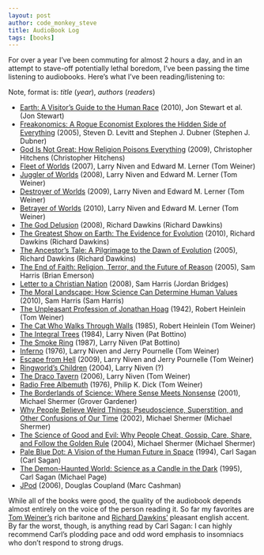 ```yaml
---
layout: post
author: code_monkey_steve
title: AudioBook Log
tags: [books]
---
```

For over a year I’ve been commuting for almost 2 hours a day, and in an attempt to stave-off potentially lethal boredom, I’ve been passing the time listening to audiobooks. Here’s what I’ve been reading/listening
to:

Note, format is: *title* (*year*), *authors* (*readers*)

-   [Earth: A Visitor’s Guide to the Human
    Race](http://www.amazon.com/Daily-Show-Stewart-Presents-Earth/dp/044657922X)
    (2010), Jon Stewart et al. (Jon Stewart)
-   [Freakonomics: A Rogue Economist Explores the Hidden Side of
    Everything](http://www.amazon.com/Freakonomics-Economist-Explores-Hidden-Everything/dp/0060731338)
    (2005), Steven D. Levitt and Stephen J. Dubner (Stephen J. Dubner)
-   [God Is Not Great: How Religion Poisons
    Everything](http://www.amazon.com/God-Not-Great-Religion-Everything/dp/0446697966)
    (2009), Christopher Hitchens (Christopher Hitchens)
-   [Fleet of
    Worlds](http://www.amazon.com/Fleet-Worlds-Larry-Niven/dp/0765357836)
    (2007), Larry Niven and Edward M. Lerner (Tom Weiner)
-   [Juggler of
    Worlds](http://www.amazon.com/Juggler-Worlds-Larry-Niven/dp/0765357844)
    (2008), Larry Niven and Edward M. Lerner (Tom Weiner)
-   [Destroyer of
    Worlds](http://www.amazon.com/Destroyer-Worlds-Larry-Niven/dp/B004A14W9U)
    (2009), Larry Niven and Edward M. Lerner (Tom Weiner)
-   [Betrayer of
    Worlds](http://www.amazon.com/Betrayer-Worlds-Larry-Niven/dp/0765326086)
    (2010), Larry Niven and Edward M. Lerner (Tom Weiner)
-   [The God
    Delusion](http://www.amazon.com/God-Delusion-Richard-Dawkins/dp/0618918248)
    (2008), Richard Dawkins (Richard Dawkins)
-   [The Greatest Show on Earth: The Evidence for
    Evolution](http://www.amazon.com/Greatest-Show-Earth-Evidence-Evolution/dp/1416594795)
    (2010), Richard Dawkins (Richard Dawkins)
-   [The Ancestor’s Tale: A Pilgrimage to the Dawn of
    Evolution](http://www.amazon.com/Ancestors-Tale-Pilgrimage-Dawn-Evolution/dp/061861916X)
    (2005), Richard Dawkins (Richard Dawkins)
-   [The End of Faith: Religion, Terror, and the Future of
    Reason](http://www.amazon.com/End-Faith-Religion-Terror-Future/dp/0393035158)
    (2005), Sam Harris (Brian Emerson)
-   [Letter to a Christian
    Nation](http://www.amazon.com/Letter-Christian-Nation-Vintage-Harris/dp/0307278778)
    (2008), Sam Harris (Jordan Bridges)
-   [The Moral Landscape: How Science Can Determine Human
    Values](http://www.amazon.com/Moral-Landscape-Science-Determine-Values/dp/1439171211)
    (2010), Sam Harris (Sam Harris)
-   [The Unpleasant Profession of Jonathan
    Hoag](http://www.amazon.com/Unpleasant-Profession-Jonathan-Hoag/dp/0441854575)
    (1942), Robert Heinlein (Tom Weiner)
-   [The Cat Who Walks Through
    Walls](http://www.amazon.com/Cat-Who-Walks-through-Walls/dp/0441094996)
    (1985), Robert Heinlein (Tom Weiner)
-   [The Integral
    Trees](http://www.amazon.com/Integral-Trees-Larry-Niven/dp/B00266CDOC)
    (1984), Larry Niven (Pat Bottino)
-   [The Smoke
    Ring](http://www.amazon.com/Smoke-Ring-Larry-Niven/dp/B001NDROG6)
    (1987), Larry Niven (Pat Bottino)
-   [Inferno](http://www.amazon.com/Inferno-Henri-Barbusse/dp/1617200875)
    (1976), Larry Niven and Jerry Pournelle (Tom Weiner)
-   [Escape from
    Hell](http://www.amazon.com/Escape-Hell-Larry-Niven/dp/B0030EG174)
    (2009), Larry Niven and Jerry Pournelle (Tom Weiner)
-   [Ringworld’s
    Children](http://www.amazon.com/Ringworlds-Children-Larry-Niven/dp/0765341026)
    (2004), Larry Niven (?)
-   [The Draco
    Tavern](http://www.amazon.com/Draco-Tavern-Larry-Niven/dp/0765347717)
    (2006), Larry Niven (Tom Weiner)
-   [Radio Free
    Albemuth](http://www.amazon.com/Radio-Free-Albemuth-Philip-Dick/dp/0679781374)
    (1976), Philip K. Dick (Tom Weiner)
-   [The Borderlands of Science: Where Sense Meets
    Nonsense](http://www.amazon.com/Borderlands-Science-Where-Sense-Nonsense/dp/0195157982)
    (2001), Michael Shermer (Grover Gardener)
-   [Why People Believe Weird Things: Pseudoscience, Superstition, and
    Other Confusions of Our
    Time](http://www.amazon.com/People-Believe-Weird-Things-Pseudoscience/dp/0805070893)
    (2002), Michael Shermer (Michael Shermer)
-   [The Science of Good and Evil: Why People Cheat, Gossip, Care,
    Share, and Follow the Golden
    Rule](http://www.amazon.com/Science-Good-Evil-People-Gossip/dp/0805077693)
    (2004), Michael Shermer (Michael Shermer)
-   [Pale Blue Dot: A Vision of the Human Future in
    Space](http://www.amazon.com/Pale-Blue-Dot-Vision-Future/dp/0345376595)
    (1994), Carl Sagan (Carl Sagan)
-   [The Demon-Haunted World: Science as a Candle in the
    Dark](http://www.amazon.com/Demon-Haunted-World-Science-Candle-Dark/dp/0345409469)
    (1995), Carl Sagan (Michael Page)
-   [JPod](http://www.amazon.com/JPod-Novel-Douglas-Coupland/dp/1596911050)
    (2006), Douglas Coupland (Marc Cashman)

While all of the books were good, the quality of the audiobook depends almost entirely on the voice of the person reading it. So far my favorites are [Tom Weiner’s](http://www.audiofilemagazine.com/gvpages/A2427.shtml) rich baritone and [Richard Dawkins’](http://en.wikipedia.org/wiki/Richard_Dawkins) pleasant english accent. By far the worst, though, is anything read by Carl Sagan: I can highly recommend Carl’s plodding pace and odd word emphasis to insomniacs who don’t respond to strong drugs.
